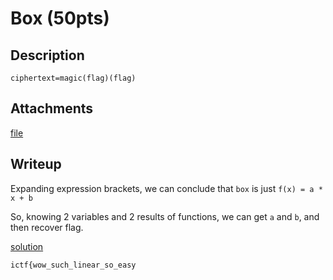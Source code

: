 # Box (50pts)

## Description

`ciphertext=magic(flag)(flag)`

## Attachments

[file](./challenge.py)

## Writeup

Expanding expression brackets, we can conclude that `box` is just `f(x) = a * x + b`

So, knowing 2 variables and 2 results of functions, we can get `a` and `b`, and then recover flag.

[solution](./solution.py)

`ictf{wow_such_linear_so_easy`
